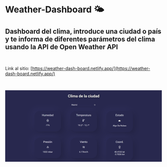 # Weather-Dashboard 🌤️


## Dashboard del clima, introduce una ciudad o país y te informa de diferentes parámetros del clima usando la API de Open Weather API
<br>

Link al sitio:
[https://weather-dash-board.netlify.app/](https://weather-dash-board.netlify.app/)

<br>


![](Screenshot.PNG)
